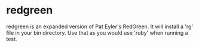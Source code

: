 redgreen
========

redgreen is an expanded version of Pat Eyler's RedGreen. It will install a 'rg' file in your bin directory. Use that as you would use 'ruby' when running a test.
